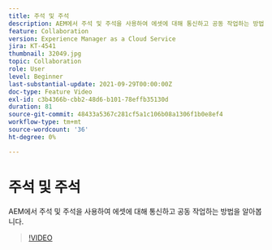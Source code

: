 ```yaml
---
title: 주석 및 주석
description: AEM에서 주석 및 주석을 사용하여 에셋에 대해 통신하고 공동 작업하는 방법을 알아봅니다.
feature: Collaboration
version: Experience Manager as a Cloud Service
jira: KT-4541
thumbnail: 32049.jpg
topic: Collaboration
role: User
level: Beginner
last-substantial-update: 2021-09-29T00:00:00Z
doc-type: Feature Video
exl-id: c3b4366b-cbb2-48d6-b101-78effb35130d
duration: 81
source-git-commit: 48433a5367c281cf5a1c106b08a1306f1b0e8ef4
workflow-type: tm+mt
source-wordcount: '36'
ht-degree: 0%

---
```


# 주석 및 주석

AEM에서 주석 및 주석을 사용하여 에셋에 대해 통신하고 공동 작업하는 방법을 알아봅니다.

>[!VIDEO](https://video.tv.adobe.com/v/36927?quality=12&learn=on&captions=kor)
